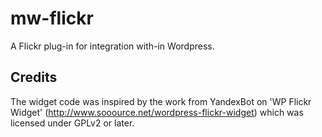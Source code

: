 mw-flickr
=========

A Flickr plug-in for integration with-in Wordpress.


Credits
-------

The widget code was inspired by the work from YandexBot on 'WP Flickr Widget' (http://www.sooource.net/wordpress-flickr-widget) which was licensed under GPLv2 or later.
